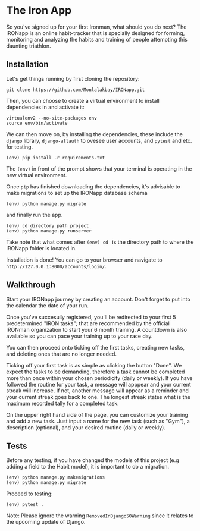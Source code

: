 # The Iron App
So you've signed up for your first Ironman, what should you do next? The IRONapp is an online habit-tracker that is specially designed for forming, monitoring and analyzing the habits and training of people attempting this daunting triathlon.

## Installation
Let's get things running by first cloning the repository:
```shell
git clone https://github.com/Monlalakbay/IRONapp.git
```

Then, you can choose to create a virtual environment to install dependencies in and activate it:
```shell
virtualenv2 --no-site-packages env
source env/bin/activate
```

We can then move on, by installing the dependencies, these include the ```django``` library, ```django-allauth``` to ovesee user accounts, and ```pytest``` and etc. for testing. 
```shell
(env) pip install -r requirements.txt
```
The ```(env)``` in front of the prompt shows that your terminal is operating in the new virtual environment.

Once ```pip``` has finished downloading the dependencies, 
it's advisable to make migrations to set up the IRONapp database schema
```shell
(env) python manage.py migrate
```
and finally run the app.
```shell
(env) cd directory path project
(env) python manage.py runserver
```
Take note that what comes after ```(env) cd ``` is the directory path to where the IRONapp folder is located in.


Installation is done! You can go to your browser and navigate to ```http://127.0.0.1:8000/accounts/login/```.

## Walkthrough
Start your IRONapp journey by creating an account. Don't forget to put into the calendar the date of your run. 

Once you've succesully registered, you'll be redirected to your first 5 predetermined "IRON tasks"; that are recommended by the official IRONman organization to start your 6 month training. A countdown is also avaliable so you can pace your training up to your race day. 

You can then proceed onto ticking off the first tasks, creating new tasks, and deleting ones that are no longer needed. 

Ticking off your first task is as simple as clicking the button "Done". We expect the tasks to be demanding, therefore a task cannot be completed more than once within your chosen periodicity (daily or weekly).
If you have followed the routine for your task, a message will apppear and your current streak will increase. If not, another message will appear as a reminder and your current streak goes back to one. The longest streak states what is the maximum recorded tally for a completed task.

On the upper right hand side of the page, you can customize your training and add a new task. Just input a name for the new task (such as "Gym"), a description (optional), and your desired routine (daily or weekly).

## Tests
Before any testing, if you have changed the models of this project (e.g adding a field to the Habit model), it is important to do a migration. 
```shell
(env) python manage.py makemigrations 
(env) python manage.py migrate
```

Proceed to testing:
```shell
(env) pytest . 
```
Note: Please ignore the warning ```RemovedInDjango50Warning``` since it relates to the upcoming update of Django.




